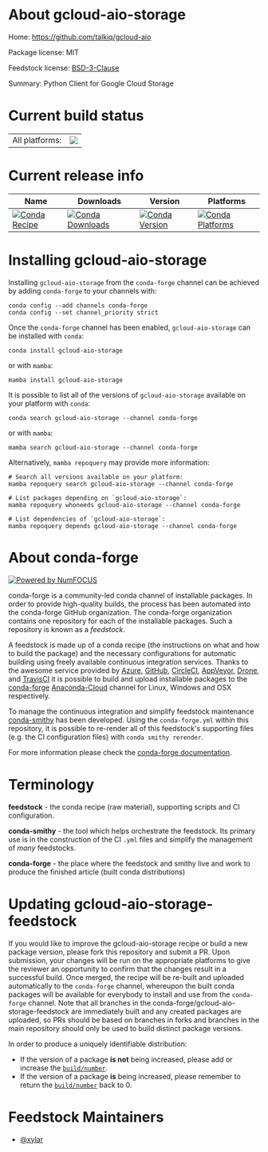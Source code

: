 About gcloud-aio-storage
========================

Home: https://github.com/talkiq/gcloud-aio

Package license: MIT

Feedstock license: [BSD-3-Clause](https://github.com/conda-forge/gcloud-aio-storage-feedstock/blob/main/LICENSE.txt)

Summary: Python Client for Google Cloud Storage

Current build status
====================


<table><tr><td>All platforms:</td>
    <td>
      <a href="https://dev.azure.com/conda-forge/feedstock-builds/_build/latest?definitionId=18064&branchName=main">
        <img src="https://dev.azure.com/conda-forge/feedstock-builds/_apis/build/status/gcloud-aio-storage-feedstock?branchName=main">
      </a>
    </td>
  </tr>
</table>

Current release info
====================

| Name | Downloads | Version | Platforms |
| --- | --- | --- | --- |
| [![Conda Recipe](https://img.shields.io/badge/recipe-gcloud--aio--storage-green.svg)](https://anaconda.org/conda-forge/gcloud-aio-storage) | [![Conda Downloads](https://img.shields.io/conda/dn/conda-forge/gcloud-aio-storage.svg)](https://anaconda.org/conda-forge/gcloud-aio-storage) | [![Conda Version](https://img.shields.io/conda/vn/conda-forge/gcloud-aio-storage.svg)](https://anaconda.org/conda-forge/gcloud-aio-storage) | [![Conda Platforms](https://img.shields.io/conda/pn/conda-forge/gcloud-aio-storage.svg)](https://anaconda.org/conda-forge/gcloud-aio-storage) |

Installing gcloud-aio-storage
=============================

Installing `gcloud-aio-storage` from the `conda-forge` channel can be achieved by adding `conda-forge` to your channels with:

```
conda config --add channels conda-forge
conda config --set channel_priority strict
```

Once the `conda-forge` channel has been enabled, `gcloud-aio-storage` can be installed with `conda`:

```
conda install gcloud-aio-storage
```

or with `mamba`:

```
mamba install gcloud-aio-storage
```

It is possible to list all of the versions of `gcloud-aio-storage` available on your platform with `conda`:

```
conda search gcloud-aio-storage --channel conda-forge
```

or with `mamba`:

```
mamba search gcloud-aio-storage --channel conda-forge
```

Alternatively, `mamba repoquery` may provide more information:

```
# Search all versions available on your platform:
mamba repoquery search gcloud-aio-storage --channel conda-forge

# List packages depending on `gcloud-aio-storage`:
mamba repoquery whoneeds gcloud-aio-storage --channel conda-forge

# List dependencies of `gcloud-aio-storage`:
mamba repoquery depends gcloud-aio-storage --channel conda-forge
```


About conda-forge
=================

[![Powered by
NumFOCUS](https://img.shields.io/badge/powered%20by-NumFOCUS-orange.svg?style=flat&colorA=E1523D&colorB=007D8A)](https://numfocus.org)

conda-forge is a community-led conda channel of installable packages.
In order to provide high-quality builds, the process has been automated into the
conda-forge GitHub organization. The conda-forge organization contains one repository
for each of the installable packages. Such a repository is known as a *feedstock*.

A feedstock is made up of a conda recipe (the instructions on what and how to build
the package) and the necessary configurations for automatic building using freely
available continuous integration services. Thanks to the awesome service provided by
[Azure](https://azure.microsoft.com/en-us/services/devops/), [GitHub](https://github.com/),
[CircleCI](https://circleci.com/), [AppVeyor](https://www.appveyor.com/),
[Drone](https://cloud.drone.io/welcome), and [TravisCI](https://travis-ci.com/)
it is possible to build and upload installable packages to the
[conda-forge](https://anaconda.org/conda-forge) [Anaconda-Cloud](https://anaconda.org/)
channel for Linux, Windows and OSX respectively.

To manage the continuous integration and simplify feedstock maintenance
[conda-smithy](https://github.com/conda-forge/conda-smithy) has been developed.
Using the ``conda-forge.yml`` within this repository, it is possible to re-render all of
this feedstock's supporting files (e.g. the CI configuration files) with ``conda smithy rerender``.

For more information please check the [conda-forge documentation](https://conda-forge.org/docs/).

Terminology
===========

**feedstock** - the conda recipe (raw material), supporting scripts and CI configuration.

**conda-smithy** - the tool which helps orchestrate the feedstock.
                   Its primary use is in the construction of the CI ``.yml`` files
                   and simplify the management of *many* feedstocks.

**conda-forge** - the place where the feedstock and smithy live and work to
                  produce the finished article (built conda distributions)


Updating gcloud-aio-storage-feedstock
=====================================

If you would like to improve the gcloud-aio-storage recipe or build a new
package version, please fork this repository and submit a PR. Upon submission,
your changes will be run on the appropriate platforms to give the reviewer an
opportunity to confirm that the changes result in a successful build. Once
merged, the recipe will be re-built and uploaded automatically to the
`conda-forge` channel, whereupon the built conda packages will be available for
everybody to install and use from the `conda-forge` channel.
Note that all branches in the conda-forge/gcloud-aio-storage-feedstock are
immediately built and any created packages are uploaded, so PRs should be based
on branches in forks and branches in the main repository should only be used to
build distinct package versions.

In order to produce a uniquely identifiable distribution:
 * If the version of a package **is not** being increased, please add or increase
   the [``build/number``](https://docs.conda.io/projects/conda-build/en/latest/resources/define-metadata.html#build-number-and-string).
 * If the version of a package **is** being increased, please remember to return
   the [``build/number``](https://docs.conda.io/projects/conda-build/en/latest/resources/define-metadata.html#build-number-and-string)
   back to 0.

Feedstock Maintainers
=====================

* [@xylar](https://github.com/xylar/)

